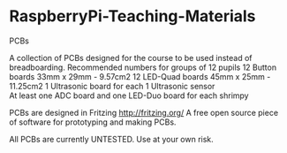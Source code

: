 RaspberryPi-Teaching-Materials
==============================
PCBs

A collection of PCBs designed for the course to be used instead of breadboarding.
Recommended numbers for groups of 12 pupils
12 Button boards  33mm x 29mm  -  9.57cm2
12 LED-Quad boards  45mm x 25mm  -  11.25cm2
1 Ultrasonic board for each 1 Ultrasonic sensor  
At least one ADC board and 
one LED-Duo board for each shrimpy

PCBs are designed in Fritzing http://fritzing.org/
A free open source piece of software for prototyping and making PCBs.

All PCBs are currently UNTESTED. Use at your own risk.
